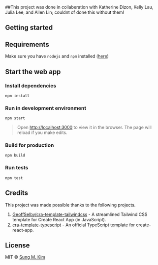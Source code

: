##This project was done in collaberation with Katherine Dizon, Kelly Lau, Julia Lee, and Allen Lin; couldnt of done this without them!

## Getting started

## Requirements

Make sure you have `nodejs` and `npm` installed ([here](https://nodejs.org/en/download/))

## Start the web app

### Install dependencies

```
npm install
```

### Run in development environment

```
npm start
```

> Open [http://localhost:3000](http://localhost:3000) to view it in the browser.
> The page will reload if you make edits.

### Build for production

```
npm build
```

### Run tests

```
npm test
```

## Credits

This project was made possible thanks to the following projects.

1. [GeoffSelby/cra-template-tailwindcss](https://github.com/GeoffSelby/cra-template-tailwindcss) - A streamlined Tailwind CSS template for Create React App (in JavaScript).
2. [cra-template-typescript](https://github.com/facebook/create-react-app/tree/master/packages/cra-template-typescript) - An official TypeScript template for create-react-app.

## License

MIT © [Sung M. Kim](https://sung.codes)
